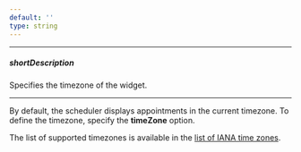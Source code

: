 ```yaml
---
default: ''
type: string
---
```

---
##### shortDescription
Specifies the timezone of the widget.

---
By default, the scheduler displays appointments in the current timezone. To define the timezone, specify the **timeZone** option. 

The list of supported timezones is available in the [list of IANA time zones](https://en.wikipedia.org/wiki/List_of_tz_database_time_zones).